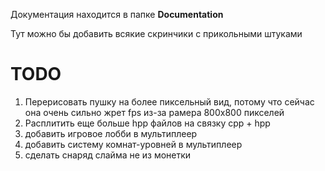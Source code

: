 Документация находится в папке **Documentation**

Тут можно бы добавить всякие скринчики с прикольными штуками

# TODO
1) Перерисовать пушку на более пиксельный вид, потому что сейчас она очень сильно жрет fps из-за рамера 800x800 пикселей 
2) Расплитить еще больше hpp файлов на связку cpp + hpp
4) добавить игровое лобби в мультиплеер
5) добавить систему комнат-уровней в мультиплеер
6) сделать снаряд слайма не из монетки
